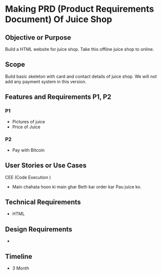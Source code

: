 # Making PRD (Product Requirements Document) Of Juice Shop

## Objective or Purpose
Build a HTML website for juice shop. Take this offline juice shop to online.


## Scope
Build basic skeleton with card and contact details of juice shop.
We will not add any payment system in this version.


## Features and Requirements P1, P2
### P1
- Pictures of juice
- Price of Juice

### P2
- Pay with Bitcoin


## User Stories or Use Cases
CEE (Code Execution )
- Main chahata hoon ki main ghar Beth kar order kar Pau juice ko.


## Technical Requirements
- HTML


## Design Requirements
-


## Timeline
- 3 Month
